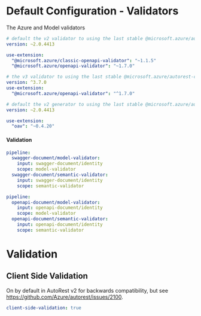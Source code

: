 # Default Configuration - Validators

The Azure and Model validators

```yaml $(azure-validator) && !$(v3)
# default the v2 validator to using the last stable @microsoft.azure/autorest-core
version: ~2.0.4413

use-extension:
  "@microsoft.azure/classic-openapi-validator": "~1.1.5"
  "@microsoft.azure/openapi-validator": "~1.7.0"
```

```yaml $(azure-validator) && $(v3)
# the v3 validator to using the last stable @microsoft.azure/autorest-core
version: ^3.7.0
use-extension:
  "@microsoft.azure/openapi-validator": "^1.7.0"
```

```yaml $(model-validator)
# default the v2 generator to using the last stable @microsoft.azure/autorest-core
version: ~2.0.4413

use-extension:
  "oav": "~0.4.20"
```

#### Validation

```yaml
pipeline:
  swagger-document/model-validator:
    input: swagger-document/identity
    scope: model-validator
  swagger-document/semantic-validator:
    input: swagger-document/identity
    scope: semantic-validator
```

```yaml $(notnow)
pipeline:
  openapi-document/model-validator:
    input: openapi-document/identity
    scope: model-validator
  openapi-document/semantic-validator:
    input: openapi-document/identity
    scope: semantic-validator
```

# Validation

## Client Side Validation

On by default in AutoRest v2 for backwards compatibility, but see https://github.com/Azure/autorest/issues/2100.

```yaml $(pipeline-model) == 'v2'
client-side-validation: true
```
